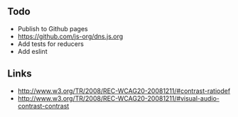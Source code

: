 ## Todo

* Publish to Github pages
* https://github.com/js-org/dns.js.org
* Add tests for reducers
* Add eslint




## Links

* http://www.w3.org/TR/2008/REC-WCAG20-20081211/#contrast-ratiodef
* http://www.w3.org/TR/2008/REC-WCAG20-20081211/#visual-audio-contrast-contrast
